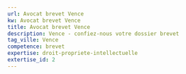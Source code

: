 ```yaml
---
url: Avocat brevet Vence
kw: Avocat brevet Vence
title: Avocat brevet Vence
description: Vence - confiez-nous votre dossier brevet
tag_ville: Vence
competence: brevet
expertise: droit-propriete-intellectuelle
extertise_id: 2
---
```


